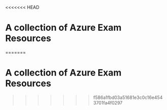 <<<<<<< HEAD
# A collection of Azure Exam Resources
=======
# A collection of Azure Exam Resources
>>>>>>> f586a1fbd03a51681e3c0c16e4543701fa4f0297
